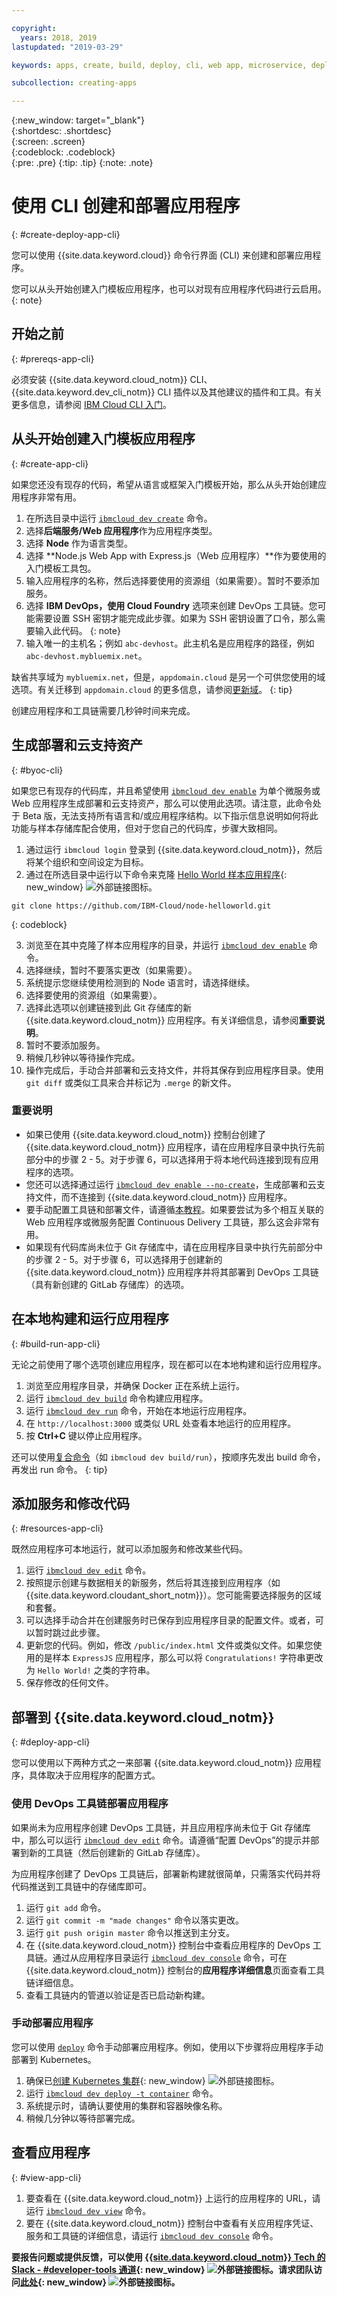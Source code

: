 ```yaml
---

copyright:
  years: 2018, 2019
lastupdated: "2019-03-29"

keywords: apps, create, build, deploy, cli, web app, microservice, deploy cli, deploy command line, build app local, developer tools, ibmcloud dev create

subcollection: creating-apps

---
```


{:new_window: target="_blank"}  
{:shortdesc: .shortdesc}  
{:screen: .screen}  
{:codeblock: .codeblock}  
{:pre: .pre}
{:tip: .tip}
{:note: .note}

# 使用 CLI 创建和部署应用程序
{: #create-deploy-app-cli}

您可以使用 {{site.data.keyword.cloud}} 命令行界面 (CLI) 来创建和部署应用程序。 

您可以从头开始创建入门模板应用程序，也可以对现有应用程序代码进行云启用。
{: note}

## 开始之前
{: #prereqs-app-cli}

必须安装 {{site.data.keyword.cloud_notm}} CLI、{{site.data.keyword.dev_cli_notm}} CLI 插件以及其他建议的插件和工具。有关更多信息，请参阅 [IBM Cloud CLI 入门](/docs/cli?topic=cloud-cli-ibmcloud-cli)。 

## 从头开始创建入门模板应用程序
{: #create-app-cli}

如果您还没有现存的代码，希望从语言或框架入门模板开始，那么从头开始创建应用程序非常有用。

1. 在所选目录中运行 [`ibmcloud dev create`](/docs/cli/idt?topic=cloud-cli-idt-cli#create) 命令。
2. 选择**后端服务/Web 应用程序**作为应用程序类型。
3. 选择 **Node** 作为语言类型。
4. 选择 **Node.js Web App with Express.js（Web 应用程序）**作为要使用的入门模板工具包。
5. 输入应用程序的名称，然后选择要使用的资源组（如果需要）。暂时不要添加服务。
6. 选择 **IBM DevOps，使用 Cloud Foundry** 选项来创建 DevOps 工具链。您可能需要设置 SSH 密钥才能完成此步骤。如果为 SSH 密钥设置了口令，那么需要输入此代码。
  {: note}
7. 输入唯一的主机名；例如 `abc-devhost`。此主机名是应用程序的路径，例如 `abc-devhost.mybluemix.net`。

缺省共享域为 `mybluemix.net`，但是，`appdomain.cloud` 是另一个可供您使用的域选项。有关迁移到 `appdomain.cloud` 的更多信息，请参阅[更新域](/docs/cloud-foundry-public?topic=cloud-foundry-public-update-domain)。
{: tip}

创建应用程序和工具链需要几秒钟时间来完成。

## 生成部署和云支持资产
{: #byoc-cli}

如果您已有现存的代码库，并且希望使用 [`ibmcloud dev enable`](/docs/cli/idt?topic=cloud-cli-idt-cli#enable) 为单个微服务或 Web 应用程序生成部署和云支持资产，那么可以使用此选项。请注意，此命令处于 Beta 版，无法支持所有语言和/或应用程序结构。以下指示信息说明如何将此功能与样本存储库配合使用，但对于您自己的代码库，步骤大致相同。

1. 通过运行 `ibmcloud login` 登录到 {{site.data.keyword.cloud_notm}}，然后将某个组织和空间设定为目标。
2. 通过在所选目录中运行以下命令来克隆 [Hello World 样本应用程序](https://github.com/IBM-Cloud/node-helloworld){: new_window} ![外部链接图标](../icons/launch-glyph.svg "外部链接图标")。

  ```
  git clone https://github.com/IBM-Cloud/node-helloworld.git
  ```
  {: codeblock}

3. 浏览至在其中克隆了样本应用程序的目录，并运行 [`ibmcloud dev enable`](/docs/cli/idt?topic=cloud-cli-idt-cli#enable) 命令。
4. 选择继续，暂时不要落实更改（如果需要）。
5. 系统提示您继续使用检测到的 Node 语言时，请选择继续。
6. 选择要使用的资源组（如果需要）。 
7. 选择此选项以创建链接到此 Git 存储库的新 {{site.data.keyword.cloud_notm}} 应用程序。有关详细信息，请参阅**重要说明**。
8. 暂时不要添加服务。
9. 稍候几秒钟以等待操作完成。 
10. 操作完成后，手动合并部署和云支持文件，并将其保存到应用程序目录。使用 `git diff` 或类似工具来合并标记为 `.merge` 的新文件。

### 重要说明
 - 如果已使用 {{site.data.keyword.cloud_notm}} 控制台创建了 {{site.data.keyword.cloud_notm}} 应用程序，请在应用程序目录中执行先前部分中的步骤 2 - 5。对于步骤 6，可以选择用于将本地代码连接到现有应用程序的选项。
 - 您还可以选择通过运行 [`ibmcloud dev enable --no-create`](/docs/cli/idt?topic=cloud-cli-idt-cli#enable)，生成部署和云支持文件，而不连接到 {{site.data.keyword.cloud_notm}} 应用程序。
 - 要手动配置工具链和部署文件，请遵循[本教程](/docs/apps/tutorials?topic=creating-apps-tutorial-byoc-kube)。如果要尝试为多个相互关联的 Web 应用程序或微服务配置 Continuous Delivery 工具链，那么这会非常有用。
 - 如果现有代码库尚未位于 Git 存储库中，请在应用程序目录中执行先前部分中的步骤 2 - 5。对于步骤 6，可以选择用于创建新的 {{site.data.keyword.cloud_notm}} 应用程序并将其部署到 DevOps 工具链（具有新创建的 GitLab 存储库）的选项。

## 在本地构建和运行应用程序
{: #build-run-app-cli}

无论之前使用了哪个选项创建应用程序，现在都可以在本地构建和运行应用程序。

1. 浏览至应用程序目录，并确保 Docker 正在系统上运行。
2. 运行 [`ibmcloud dev build`](/docs/cli/idt?topic=cloud-cli-idt-cli#build) 命令构建应用程序。
3. 运行 [`ibmcloud dev run`](/docs/cli/idt?topic=cloud-cli-idt-cli#run) 命令，开始在本地运行应用程序。
4. 在 `http://localhost:3000` 或类似 URL 处查看本地运行的应用程序。
5. 按 **Ctrl+C** 键以停止应用程序。

还可以使用[复合命令](/docs/cli/idt?topic=cloud-cli-idt-cli#compound)（如 `ibmcloud dev build/run`），按顺序先发出 build 命令，再发出 run 命令。
{: tip}

## 添加服务和修改代码
{: #resources-app-cli}

既然应用程序可本地运行，就可以添加服务和修改某些代码。 

1. 运行 [`ibmcloud dev edit`](/docs/cli/idt?topic=cloud-cli-idt-cli#edit) 命令。
2. 按照提示创建与数据相关的新服务，然后将其连接到应用程序（如 {{site.data.keyword.cloudant_short_notm}}）。您可能需要选择服务的区域和套餐。
3. 可以选择手动合并在创建服务时已保存到应用程序目录的配置文件。或者，可以暂时跳过此步骤。
4. 更新您的代码。例如，修改 `/public/index.html` 文件或类似文件。如果您使用的是样本 `ExpressJS` 应用程序，那么可以将 `Congratulations!` 字符串更改为 `Hello World!` 之类的字符串。
5. 保存修改的任何文件。

## 部署到 {{site.data.keyword.cloud_notm}}
{: #deploy-app-cli}

您可以使用以下两种方式之一来部署 {{site.data.keyword.cloud_notm}} 应用程序，具体取决于应用程序的配置方式。 

### 使用 DevOps 工具链部署应用程序
如果尚未为应用程序创建 DevOps 工具链，并且应用程序尚未位于 Git 存储库中，那么可以运行 [`ibmcloud dev edit`](/docs/cli/idt?topic=cloud-cli-idt-cli#edit) 命令。请遵循“配置 DevOps”的提示并部署到新的工具链（然后创建新的 GitLab 存储库）。

为应用程序创建了 DevOps 工具链后，部署新构建就很简单，只需落实代码并将代码推送到工具链中的存储库即可。 

1. 运行 `git add` 命令。
2. 运行 `git commit -m "made changes"` 命令以落实更改。
3. 运行 `git push origin master` 命令以推送到主分支。
4. 在 {{site.data.keyword.cloud_notm}} 控制台中查看应用程序的 DevOps 工具链。通过从应用程序目录运行 [`ibmcloud dev console`](/docs/cli/idt?topic=cloud-cli-idt-cli#console) 命令，可在 {{site.data.keyword.cloud_notm}} 控制台的**应用程序详细信息**页面查看工具链详细信息。
5. 查看工具链内的管道以验证是否已启动新构建。

### 手动部署应用程序

您可以使用 [`deploy`](/docs/cli/idt?topic=cloud-cli-idt-cli#deploy) 命令手动部署应用程序。例如，使用以下步骤将应用程序手动部署到 Kubernetes。

1. 确保已[创建 Kubernetes 集群](https://{DomainName}/kubernetes/overview){: new_window} ![外部链接图标](../icons/launch-glyph.svg "外部链接图标")。
2. 运行 [`ibmcloud dev deploy -t container`](/docs/cli/idt?topic=cloud-cli-idt-cli#deploy) 命令。
3. 系统提示时，请确认要使用的集群和容器映像名称。
4. 稍候几分钟以等待部署完成。

## 查看应用程序
{: #view-app-cli}

1. 要查看在 {{site.data.keyword.cloud_notm}} 上运行的应用程序的 URL，请运行 [`ibmcloud dev view`](/docs/cli/idt?topic=cloud-cli-idt-cli#view) 命令。
2. 要在 {{site.data.keyword.cloud_notm}} 控制台中查看有关应用程序凭证、服务和工具链的详细信息，请运行 [`ibmcloud dev console`](/docs/cli/idt?topic=cloud-cli-idt-cli#console) 命令。 

**要报告问题或提供反馈，可以使用 [{{site.data.keyword.cloud_notm}} Tech 的 Slack - #developer-tools 通道](https://ibm-cloud-tech.slack.com/){: new_window} ![外部链接图标](../icons/launch-glyph.svg "外部链接图标")。请求团队访问[此处](https://slack-invite-ibm-cloud-tech.mybluemix.net/){: new_window} ![外部链接图标](../icons/launch-glyph.svg "外部链接图标")。**
